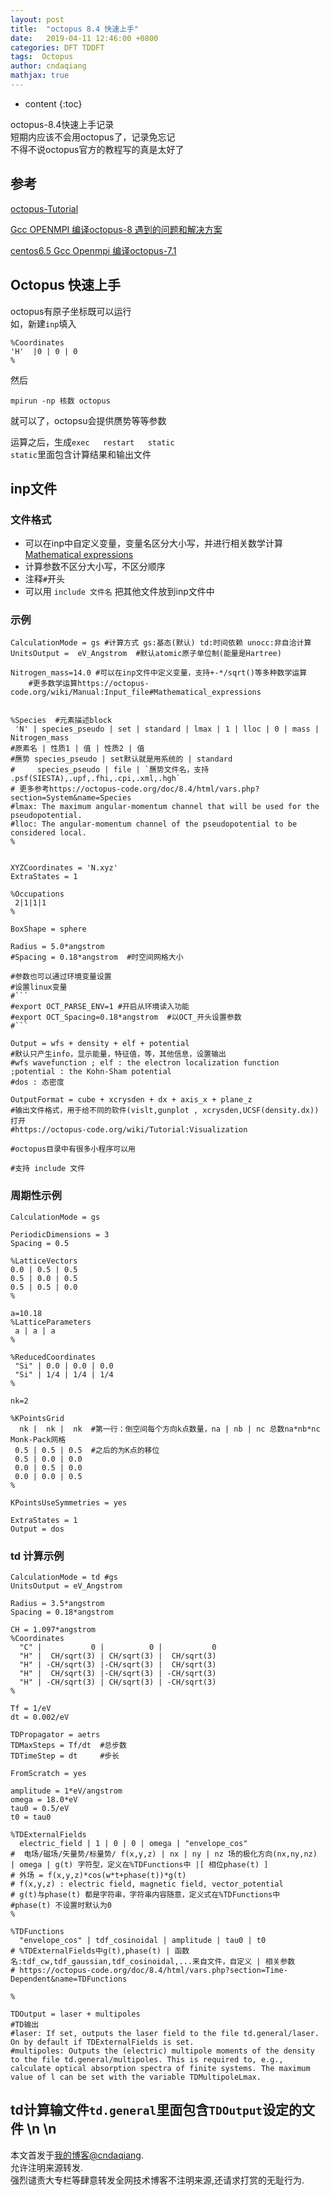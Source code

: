 ```yaml
---
layout: post
title:  "octopus 8.4 快速上手"
date:   2019-04-11 12:46:00 +0800
categories: DFT TDDFT
tags:  Octopus
author: cndaqiang
mathjax: true
---
```

* content
{:toc}


octopus-8.4快速上手记录<br>
短期内应该不会用octopus了，记录免忘记<br>
不得不说octopus官方的教程写的真是太好了





## 参考
[octopus-Tutorial](https://octopus-code.org/wiki/Tutorial:Getting_started)

[ Gcc OPENMPI 编译octopus-8 遇到的问题和解决方案](/2018/12/21/gcc-octopus8/)

[ centos6.5 Gcc Openmpi 编译octopus-7.1 ](/2018/09/15/gun-openmpi-octopus-7.1/)

## Octopus 快速上手
octopus有原子坐标既可以运行<br>
如，新建`inp`填入
```
%Coordinates
'H'  |0 | 0 | 0
%
```
然后
```
mpirun -np 核数 octopus
```
就可以了，octopsu会提供赝势等等参数<br>

运算之后，生成`exec   restart   static`<br>
`static`里面包含计算结果和输出文件

## inp文件
### 文件格式
- 可以在inp中自定义变量，变量名区分大小写，并进行相关数学计算[Mathematical expressions](https://octopus-code.org/wiki/Manual:Input_file#Mathematical_expressions)
- 计算参数不区分大小写，不区分顺序
- 注释`#`开头
- 可以用 `include 文件名` 把其他文件放到inp文件中

### 示例
```
CalculationMode = gs #计算方式 gs:基态(默认) td:时间依赖 unocc:非自洽计算  
UnitsOutput =  eV_Angstrom  #默认atomic原子单位制(能量是Hartree)

Nitrogen_mass=14.0 #可以在inp文件中定义变量，支持+-*/sqrt()等多种数学运算
	#更多数学运算https://octopus-code.org/wiki/Manual:Input_file#Mathematical_expressions


%Species  #元素描述block
 'N' | species_pseudo | set | standard | lmax | 1 | lloc | 0 | mass | Nitrogen_mass
#原素名 | 性质1 | 值 | 性质2 | 值
#赝势 species_pseudo | set默认就是用系统的 | standard
#     species_pseudo | file | `赝势文件名，支持 .psf(SIESTA),.upf,.fhi,.cpi,.xml,.hgh`  
# 更多参考https://octopus-code.org/doc/8.4/html/vars.php?section=System&name=Species
#lmax: The maximum angular-momentum channel that will be used for the pseudopotential.
#lloc: The angular-momentum channel of the pseudopotential to be considered local.
%


XYZCoordinates = 'N.xyz'
ExtraStates = 1

%Occupations
 2|1|1|1
%

BoxShape = sphere

Radius = 5.0*angstrom
#Spacing = 0.18*angstrom  #时空间网格大小

#参数也可以通过环境变量设置
#设置linux变量
#```
#export OCT_PARSE_ENV=1 #开启从环境读入功能
#export OCT_Spacing=0.18*angstrom  #以OCT_开头设置参数
#```

Output = wfs + density + elf + potential
#默认只产生info，显示能量，特征值，等，其他信息，设置输出
#wfs wavefunction ; elf : the electron localization function  ;potential : the Kohn-Sham potential
#dos : 态密度

OutputFormat = cube + xcrysden + dx + axis_x + plane_z
#输出文件格式，用于给不同的软件(vislt,gunplot , xcrysden,UCSF(density.dx))打开
#https://octopus-code.org/wiki/Tutorial:Visualization

#octopus目录中有很多小程序可以用

#支持 include 文件
```

### 周期性示例

```
CalculationMode = gs

PeriodicDimensions = 3
Spacing = 0.5 

%LatticeVectors
0.0 | 0.5 | 0.5
0.5 | 0.0 | 0.5
0.5 | 0.5 | 0.0
%

a=10.18
%LatticeParameters
 a | a | a
%

%ReducedCoordinates
 "Si" | 0.0 | 0.0 | 0.0 
 "Si" | 1/4 | 1/4 | 1/4 
%

nk=2

%KPointsGrid
  nk |  nk |  nk  #第一行：倒空间每个方向k点数量，na | nb | nc 总数na*nb*nc Monk-Pack网格
 0.5 | 0.5 | 0.5  #之后的为K点的移位
 0.5 | 0.0 | 0.0
 0.0 | 0.5 | 0.0
 0.0 | 0.0 | 0.5
%

KPointsUseSymmetries = yes

ExtraStates = 1
Output = dos
```

### td 计算示例
```
CalculationMode = td #gs
UnitsOutput = eV_Angstrom

Radius = 3.5*angstrom
Spacing = 0.18*angstrom

CH = 1.097*angstrom
%Coordinates
  "C" |           0 |          0 |           0
  "H" |  CH/sqrt(3) | CH/sqrt(3) |  CH/sqrt(3)
  "H" | -CH/sqrt(3) |-CH/sqrt(3) |  CH/sqrt(3)
  "H" |  CH/sqrt(3) |-CH/sqrt(3) | -CH/sqrt(3)
  "H" | -CH/sqrt(3) | CH/sqrt(3) | -CH/sqrt(3)
%

Tf = 1/eV
dt = 0.002/eV

TDPropagator = aetrs
TDMaxSteps = Tf/dt  #总步数
TDTimeStep = dt     #步长

FromScratch = yes
 
amplitude = 1*eV/angstrom
omega = 18.0*eV
tau0 = 0.5/eV
t0 = tau0

%TDExternalFields
  electric_field | 1 | 0 | 0 | omega | "envelope_cos"
#  电场/磁场/矢量势/标量势/ f(x,y,z) | nx | ny | nz 场的极化方向(nx,ny,nz) | omega | g(t) 字符型，定义在%TDFunctions中 |[ 相位phase(t) ]
# 外场 = f(x,y,z)*cos(w*t+phase(t))*g(t)
# f(x,y,z) : electric field, magnetic field, vector_potential
# g(t)与phase(t) 都是字符串，字符串内容随意，定义式在%TDFunctions中
#phase(t) 不设置时默认为0
%
 
%TDFunctions
  "envelope_cos" | tdf_cosinoidal | amplitude | tau0 | t0
# %TDExternalFields中g(t),phase(t) | 函数名:tdf_cw,tdf_gaussian,tdf_cosinoidal,...来自文件，自定义 | 相关参数
# https://octopus-code.org/doc/8.4/html/vars.php?section=Time-Dependent&name=TDFunctions

%

TDOutput = laser + multipoles
#TD输出
#laser: If set, outputs the laser field to the file td.general/laser. On by default if TDExternalFields is set.
#multipoles: Outputs the (electric) multipole moments of the density to the file td.general/multipoles. This is required to, e.g., calculate optical absorption spectra of finite systems. The maximum value of l can be set with the variable TDMultipoleLmax.
```
td计算输文件`td.general`里面包含`TDOutput`设定的文件
\n
\n
------
本文首发于[我的博客@cndaqiang](https://cndaqiang.github.io/).<br>
允许注明来源转发.<br>
强烈谴责大专栏等肆意转发全网技术博客不注明来源,还请求打赏的无耻行为.
